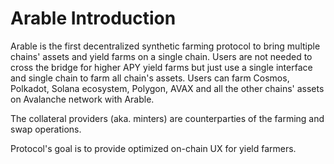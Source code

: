 # Arable Introduction

Arable is the first decentralized synthetic farming protocol to bring multiple chains' assets and yield farms on a single chain.
Users are not needed to cross the bridge for higher APY yield farms but just use a single interface and single chain to farm all chain's assets.
Users can farm Cosmos, Polkadot, Solana ecosystem, Polygon, AVAX and all the other chains' assets on Avalanche network with Arable.

The collateral providers (aka. minters) are counterparties of the farming and swap operations.

Protocol's goal is to provide optimized on-chain UX for yield farmers.

